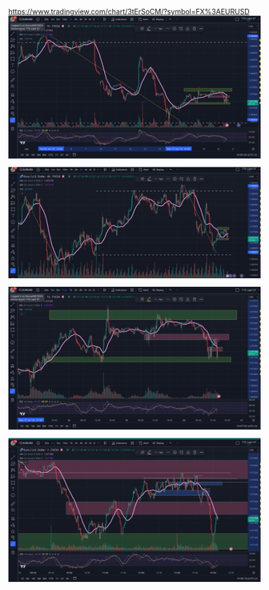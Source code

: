 https://www.tradingview.com/chart/3tErSoCM/?symbol=FX%3AEURUSD
![](Screenshot%202024-06-20%20at%2014.05.36.png)

![](Screenshot%202024-06-20%20at%2014.04.52.png)

![](Screenshot%202024-06-20%20at%2014.07.03.png)

![](Screenshot%202024-06-20%20at%2014.08.19.png)